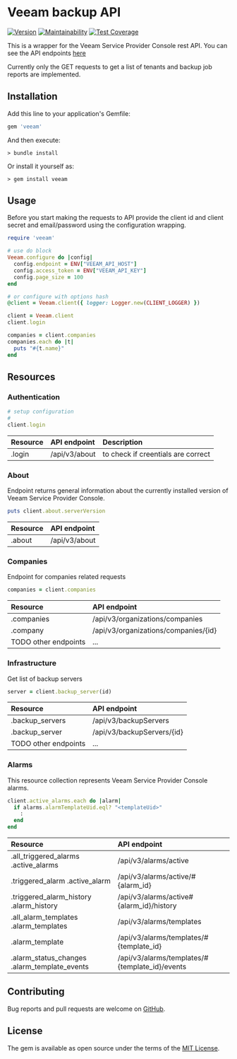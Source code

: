 # Veeam backup API

[![Version](https://img.shields.io/gem/v/veeam.svg)](https://rubygems.org/gems/veaam)
[![Maintainability](https://api.codeclimate.com/v1/badges/cf41385233dc8059e8e6/maintainability)](https://codeclimate.com/github/jancotanis/veeam/maintainability)
[![Test Coverage](https://api.codeclimate.com/v1/badges/cf41385233dc8059e8e6/test_coverage)](https://codeclimate.com/github/jancotanis/veeam/test_coverage)

This is a wrapper for the Veeam Service Provider Console rest API.
You can see the API endpoints [here](https://helpcenter.veeam.com/docs/vac/rest/reference/vspc-rest.html)

Currently only the GET requests to get a list of tenants and
backup job reports are implemented.

## Installation

Add this line to your application's Gemfile:

```ruby
gem 'veeam'
```

And then execute:

```console
> bundle install
```

Or install it yourself as:

```console
> gem install veeam
```

## Usage

Before you start making the requests to API provide the client id and client secret and
email/password using the configuration wrapping.

```ruby
require 'veeam'

# use do block
Veeam.configure do |config|
  config.endpoint = ENV["VEEAM_API_HOST"]
  config.access_token = ENV["VEEAM_API_KEY"]
  config.page_size = 100
end

# or configure with options hash
@client = Veeam.client({ logger: Logger.new(CLIENT_LOGGER) })

client = Veeam.client
client.login

companies = client.companies
companies.each do |t|
  puts "#{t.name}"
end
```

## Resources

### Authentication

```ruby
# setup configuration
#
client.login
```

|Resource|API endpoint|Description|
|:--|:--|:--|
|.login|/api/v3/about|to check if creentials are correct|

### About

Endpoint returns general information about the currently installed version of
Veeam Service Provider Console.

```ruby
puts client.about.serverVersion
```

|Resource|API endpoint|
|:--|:--|
|.about|/api/v3/about|

### Companies
Endpoint for companies related requests 

```ruby
companies = client.companies
```

|Resource|API endpoint|
|:--|:--|
|.companies|/api/v3/organizations/companies|
|.company|/api/v3/organizations/companies/{id}|
|TODO other endpoints|...|

### Infrastructure

Get list of backup servers

```ruby
server = client.backup_server(id)

```

|Resource|API endpoint|
|:--|:--|
|.backup_servers|/api/v3/backupServers|
|.backup_server|/api/v3/backupServers/{id}|
|TODO other endpoints|...|

### Alarms

This resource collection represents Veeam Service Provider Console alarms.

```ruby
client.active_alarms.each do |alarm|
  if alarms.alarmTemplateUid.eql? "<templateUid>"
    :
  end
end

```

|Resource|API endpoint|
|:--|:--|
|.all_triggered_alarms .active_alarms|/api/v3/alarms/active|
|.triggered_alarm .active_alarm|/api/v3/alarms/active/#{alarm_id}|
|.triggered_alarm_history .alarm_history|/api/v3/alarms/active#{alarm_id}/history|
|.all_alarm_templates .alarm_templates|/api/v3/alarms/templates|
|.alarm_template|/api/v3/alarms/templates/#{template_id}|
|.alarm_status_changes .alarm_template_events|/api/v3/alarms/templates/#{template_id}/events|

## Contributing

Bug reports and pull requests are welcome on [GitHub](https://github.com/jancotanis/veeam).

## License

The gem is available as open source under the terms of the [MIT License](https://opensource.org/licenses/MIT).
